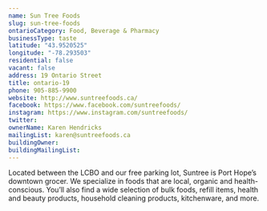 ```yaml
---
name: Sun Tree Foods 
slug: sun-tree-foods
ontarioCategory: Food, Beverage & Pharmacy
businessType: taste
latitude: "43.9520525"
longitude: "-78.293503"
residential: false
vacant: false
address: 19 Ontario Street
title: ontario-19
phone: 905-885-9900
website: http://www.suntreefoods.ca/
facebook: https://www.facebook.com/suntreefoods/
instagram: https://www.instagram.com/suntreefoods/
twitter: 
ownerName: Karen Hendricks
mailingList: karen@suntreefoods.ca
buildingOwner: 
buildingMailingList: 
---
```


Located between the LCBO and our free parking lot, Suntree is Port Hope’s downtown grocer. We specialize in foods that
are local, organic and health-conscious. You’ll also find a wide selection of bulk foods, refill items, health and
beauty products, household cleaning products, kitchenware, and more.
